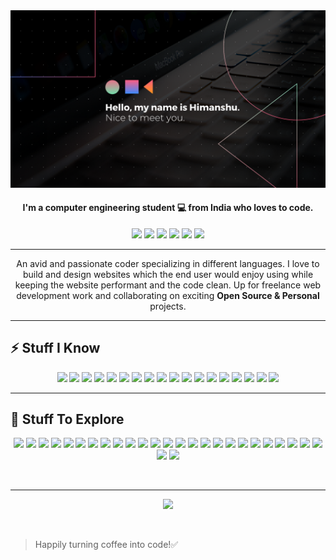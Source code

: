 <img src="./home.png">

<h4 align="center">I'm a computer engineering student 💻 from India who loves to code.</h4>

<p align="center">
  <a href="mailto:himanshukhaitan10@gmail.com" target="_blank"><img height="25" src = "https://img.shields.io/badge/gmail-c14438?&style=for-the-badge&logo=gmail&logoColor=white"></a>
  <a href="https://www.linkedin.com/in/himanshu-khaitan-431666204/" target="_blank"><img height="25" src = "https://img.shields.io/badge/-LinkedIn-0e76a8?style=for-the-badge&logo=Linkedin&logoColor=white"></a>
  <a href="" target="_blank"><img height="25" src = "https://img.shields.io/badge/Website-3b5998?style=for-the-badge&logo=google-chrome&logoColor=white"></a>
  <a href="https://twitter.com/HimanshuKhaita4" target="_blank"><img height="25" src = "https://img.shields.io/badge/-Twitter-00acee?style=for-the-badge&logo=Twitter&logoColor=white"></a>
  <a href="https://dev.to/hima_khaitan" target="_blank"><img height="27" src = "https://img.shields.io/badge/DEV.TO-%230A0A0A.svg?&style=for-the-badge&logo=dev-dot-to&logoColor=white"></a>
  <a href="https://www.instagram.com/hima_khaitan/" target="_blank"><img height="25" src = "https://img.shields.io/badge/-Instagram-0088cc?style=for-the-badge&logo=Instagram&logoColor=white"></a>
</p>

---

<p align="center">An avid and passionate coder specializing in different languages. I love to build and design websites which the end user would enjoy using while keeping the website performant and the code clean. Up for freelance web development work and collaborating on exciting <b>Open Source & Personal</b> projects.</p>

---

## ⚡ Stuff I Know

<p align="center">
<img src="https://img.shields.io/badge/-HTML5-E34F26?style=flat-square&logo=html5&logoColor=white" height="20">
<img src="https://img.shields.io/badge/-CSS3-1572B6?style=flat-square&logo=css3" height="20"> 
<img src="https://img.shields.io/badge/-SASS-CC6699?style=flat-square&logo=sass&logoColor=white" height="20"> 
<img src="https://img.shields.io/badge/-Bootstrap-563D7C?style=flat-square&logo=bootstrap" height="20"> 
<img src="https://img.shields.io/badge/-JavaScript-F7DF1E?style=flat-square&logo=javascript&logoColor=black" height="20"> 
<img src="https://img.shields.io/badge/-Nodejs-339933?style=flat-square&logo=Node.js&logoColor=white" height="20"> 
<img src="https://img.shields.io/badge/-Express-black?style=flat-square&logo=express&logoColor=white" height="20"> 
<img src="https://img.shields.io/badge/-Postman-F24E1E?style=flat-square&logo=Postman&logoColor=white" height="20"> 
<img src="https://img.shields.io/badge/-React-61DAFB?style=flat-square&logo=react&logoColor=black" height="20"> 
<img src="https://img.shields.io/badge/-MongoDB-47A248?style=flat-square&logo=mongodb&logoColor=white" height="20"> 
<img src="https://img.shields.io/badge/-C++-00599C?style=flat-square&logo=c" height="20"> 
<img src="https://img.shields.io/badge/-C-F7DF1E?style=flat-square&logo=C&logoColor=black" height="20"> 
<img src="https://img.shields.io/badge/-Git-black?style=flat-square&logo=git" height="20"> 
<img src="https://img.shields.io/badge/-GitHub-181717?style=flat-square&logo=github" height="20"> 
<img src="https://img.shields.io/badge/-Linux-black?style=flat-square&logo=Linux" height="20"> 
<img src="https://img.shields.io/badge/-Heroku-430098?style=flat-square&logo=heroku" height="20"> 
<img src="https://img.shields.io/badge/-Figma-F24E1E?style=flat-square&logo=figma&logoColor=white" height="20"> 
<img src="https://img.shields.io/badge/-Canva-20c4cb?style=flat-square&logo=canva&logoColor=white" height="20">
</p>

---

## 🤔 Stuff To Explore

<p align="center">
<img src="https://img.shields.io/badge/-Next.js-000000?style=flat-square&logo=next.js" height="20"> 
<img src="https://img.shields.io/badge/-Angular-E10098?style=flat-square&logo=angular" height="20"> 
<img src="https://img.shields.io/badge/-PHP-8993be?style=flat-square&logo=php&logoColor=white" height="20"> 
<img src="https://img.shields.io/badge/-Laravel-b83b5e?style=flat-square&logo=Laravel&logoColor=white" height="20"> 
<img src="https://img.shields.io/badge/-Bulma-00D1B2?style=flat-square&logo=bulma&logoColor=white" height="20"> 
<img src="https://img.shields.io/badge/-Vue.js-4FC08D?style=flat-square&logo=vue.js&logoColor=white" height="20"> 
<img src="https://img.shields.io/badge/-MaterialUI-0081CB?style=flat-square&logo=material-ui" height="20"> 
<img src="https://img.shields.io/badge/-Flutter-000000?style=flat-square&logo=flutter" height="20"> 
<img src="https://img.shields.io/badge/-Kotlin-F7DF1E?style=flat-square&logo=kotlin&logoColor=black" height="20"> 
<img src="https://img.shields.io/badge/-Python-3776AB?style=flat-square&logo=Python&logoColor=white" height="20"> 
<img src="https://img.shields.io/badge/-Swift-f08a5d?style=flat-square&logo=swift&logoColor=white" height="20"> 
<img src="https://img.shields.io/badge/-Django-092E20?style=flat-square&logo=Django" height="20"> 
<img src="https://img.shields.io/badge/-Java-E34A86?style=flat-square&logo=java" height="20"> 
<img src="https://img.shields.io/badge/-TypeScript-007ACC?style=flat-square&logo=typescript&logoColor=white" height="20"> 
<img src="https://img.shields.io/badge/-PostgreSQL-336791?style=flat-square&logo=postgresql" height="20"> 
<img src="https://img.shields.io/badge/-MySQL-4479A1?style=flat-square&logo=mysql&logoColor=white" height="20"> 
<img src="https://img.shields.io/badge/-Redux-764ABC?style=flat-square&logo=redux" height="20"> 
<img src="https://img.shields.io/badge/-GraphQL-E10098?style=flat-square&logo=graphql" height="20"> 
<img src="https://img.shields.io/badge/-Gatsby-663399?style=flat-square&logo=gatsby" height="20"> 
<img src="https://img.shields.io/badge/-GithubActions-2088FF?style=flat-square&logo=github-actions&logoColor=white" height="20"> 
<img src="https://img.shields.io/badge/-AWS-232F3E?style=flat-square&logo=amazon-aws" height="20"> 
<img src="https://img.shields.io/badge/-TailwindCSS-38B2AC?style=flat-square&logo=tailwind-css&logoColor=white" height="20"> 
<img src="https://img.shields.io/badge/-Jest-C21325?style=flat-square&logo=jest&logoColor=white" height="20"> 
<img src="https://img.shields.io/badge/-ReactNative-61DAFB?style=flat-square&logo=react&logoColor=black" height="20"> 
<img src="https://img.shields.io/badge/-FramerMotion-0055FF?style=flat-square&logo=framer&logoColor=white" height="20">
<img src="https://img.shields.io/badge/-Firebase-FFCA28?style=flat-square&logo=firebase&logoColor=black" height="20">
<img src="https://img.shields.io/badge/-Dart-000000?style=flat-square&logo=dart" height="20">
</p>
<br />

---

<p align="center">
  <img src="https://github-readme-streak-stats.herokuapp.com?user=himakhaitan&theme=tokyonight&hide_border=true&fire=DD2727"/>
</p>
<br/>

> Happily turning coffee into code!✅
